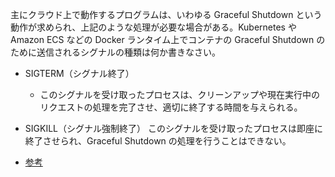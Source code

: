 主にクラウド上で動作するプログラムは、いわゆる Graceful Shutdown という動作が求められ、上記のような処理が必要な場合がある。Kubernetes や Amazon ECS などの Docker ランタイム上でコンテナの Graceful Shutdown のために送信されるシグナルの種類は何か書きなさい。

- SIGTERM（シグナル終了）
    - このシグナルを受け取ったプロセスは、クリーンアップや現在実行中のリクエストの処理を完了させ、適切に終了する時間を与えられる。

- SIGKILL（シグナル強制終了）
このシグナルを受け取ったプロセスは即座に終了させられ、Graceful Shutdown の処理を行うことはできない。

- [参考](https://docs.aws.amazon.com/ja_jp/AmazonECS/latest/developerguide/load-balancer-connection-draining.html)
